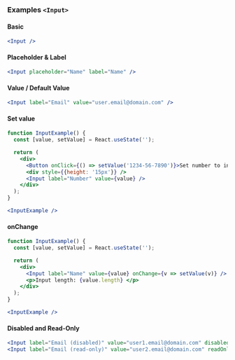 ### Examples `<Input>`

#### Basic

```jsx
<Input />
```


#### Placeholder & Label

```jsx
<Input placeholder="Name" label="Name" />
```


#### Value / Default Value

```jsx
<Input label="Email" value="user.email@domain.com" />
```


#### Set value

```jsx
function InputExample() {
  const [value, setValue] = React.useState('');

  return (
    <div>
      <Button onClick={() => setValue('1234-56-7890')}>Set number to input</Button>
      <div style={{height: '15px'}} />
      <Input label="Number" value={value} />
    </div>
  );
}

<InputExample />
```

#### onChange

```jsx
function InputExample() {
  const [value, setValue] = React.useState('');

  return (
    <div>
      <Input label="Name" value={value} onChange={v => setValue(v)} />
      <p>Input length: {value.length} </p>
    </div>
  );
}

<InputExample />
```



#### Disabled and Read-Only

```jsx
<Input label="Email (disabled)" value="user1.email@domain.com" disabled />
<Input label="Email (read-only)" value="user2.email@domain.com" readOnly />
```
